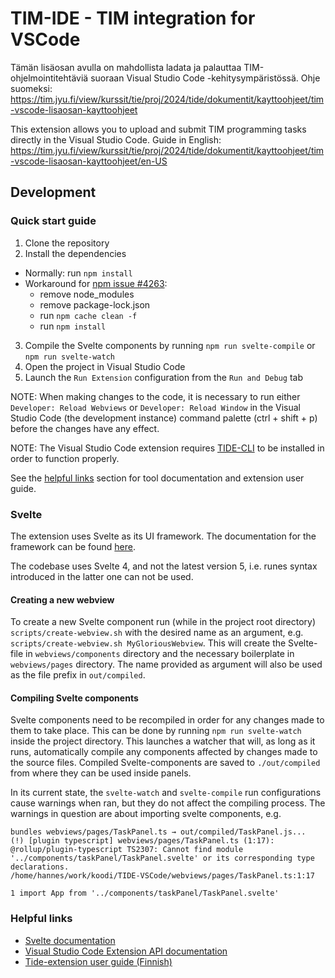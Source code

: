 # TIM-IDE - TIM integration for VSCode

Tämän lisäosan avulla on mahdollista ladata ja palauttaa
TIM-ohjelmointitehtäviä suoraan Visual Studio Code -kehitysympäristössä. Ohje
suomeksi:
https://tim.jyu.fi/view/kurssit/tie/proj/2024/tide/dokumentit/kayttoohjeet/tim-vscode-lisaosan-kayttoohjeet

This extension allows you to upload and submit TIM programming tasks directly
in the Visual Studio Code. Guide in English:
https://tim.jyu.fi/view/kurssit/tie/proj/2024/tide/dokumentit/kayttoohjeet/tim-vscode-lisaosan-kayttoohjeet/en-US

## Development

### Quick start guide

1. Clone the repository
2. Install the dependencies
- Normally: run `npm install`
- Workaround for [npm issue #4263](https://github.com/npm/cli/issues/4263):
    - remove node_modules
    - remove package-lock.json
    - run `npm cache clean -f`
    - run `npm install`
3. Compile the Svelte components by running `npm run svelte-compile` or `npm run svelte-watch`
4. Open the project in Visual Studio Code
5. Launch the `Run Extension` configuration from the `Run and Debug` tab

NOTE: When making changes to the code, it is necessary to run either
`Developer: Reload Webviews` or `Developer: Reload Window` in the Visual Studio
Code (the development instance) command palette (ctrl + shift + p) before the
changes have any effect.

NOTE: The Visual Studio Code extension requires
[TIDE-CLI](https://github.com/TIM-JYU/TIDE-CLI) to be installed in order to
function properly.

See the [helpful links](#helpful-links) section for tool documentation and extension user guide.

### Svelte

The extension uses Svelte as its UI framework. The documentation for the
framework can be found [here](https://svelte.dev/docs/svelte).

The codebase uses Svelte 4, and not the latest version 5, i.e. runes syntax
introduced in the latter one can not be used.

#### Creating a new webview

To create a new Svelte component run (while in the project root directory)
`scripts/create-webview.sh` with the desired name as an argument, e.g.
`scripts/create-webview.sh MyGloriousWebview`. This will create the Svelte-file
in `webviews/components` directory and the necessary boilerplate in
`webviews/pages` directory. The name provided as argument will also be used as
the file prefix in `out/compiled`.

#### Compiling Svelte components

Svelte components need to be recompiled in order for any changes made to them
to take place. This can be done by running `npm run svelte-watch` inside the
project directory. This launches a watcher that will, as long as it runs,
automatically compile any components affected by changes made to the source
files. Compiled Svelte-components are saved to `./out/compiled` from where they
can be used inside panels.

In its current state, the `svelte-watch` and `svelte-compile` run configurations cause warnings when
ran, but they do not affect the compiling process. The warnings in question are
about importing svelte components, e.g.

```
bundles webviews/pages/TaskPanel.ts → out/compiled/TaskPanel.js...
(!) [plugin typescript] webviews/pages/TaskPanel.ts (1:17): @rollup/plugin-typescript TS2307: Cannot find module '../components/taskPanel/TaskPanel.svelte' or its corresponding type declarations.
/home/hannes/work/koodi/TIDE-VSCode/webviews/pages/TaskPanel.ts:1:17

1 import App from '../components/taskPanel/TaskPanel.svelte'
```


### Helpful links

- [Svelte documentation](https://svelte.dev/docs/svelte)
- [Visual Studio Code Extension API documentation](https://code.visualstudio.com/api)
- [Tide-extension user guide (Finnish)](https://tim.jyu.fi/view/kurssit/tie/proj/2024/tide/dokumentit/kayttoohjeet/tim-vscode-lisaosan-kayttoohjeet)
